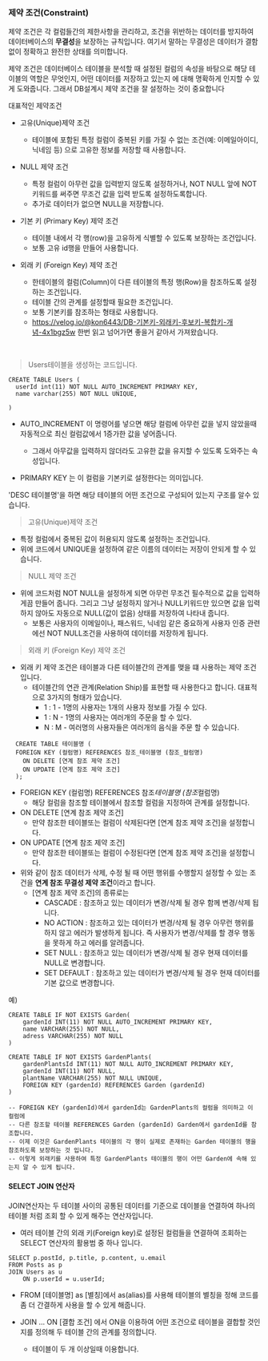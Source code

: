 ### 제약 조건(Constraint)

제약 조건은 각 컬럼들간의 제한사항을 관리하고, 조건을 위반하는 데이터를 방지하여 데이터베이스의 **무결성**을 보장하는 규칙입니다.
여기서 말하는 무결성은 데이터가 결함없이 정확하고 완전한 상태를 의미합니다.

제약 조건은 데이터베이스 테이블을 분석할 때 설정된 컬럼의 속성을 바탕으로 해당 테이블의 역할은 무엇인지,
어떤 데이터를 저장하고 있는지 에 대해 명확하게 인지할 수 있게 도와줍니다.
그래서 DB설계시 제약 조건을 잘 설정하는 것이 중요합니다

대표적인 제약조건

- 고유(Unique)제약 조건
  - 테이블에 포함된 특정 컬럼이 중복된 키를 가질 수 없는 조건(예: 이메일아이디, 닉네임 등)
    으로 고유한 정보를 저장할 때 사용합니다.
- NULL 제약 조건
  - 특정 컬럼이 아무런 값을 입력받지 않도록 설정하거나, NOT NULL 앞에 NOT 키워드를 써주면 무조건 값을 입력 받도록 설정하도록합니다.
  - 추가로 데이터가 없으면 NULL을 저장합니다.
- 기본 키 (Primary Key) 제약 조건
  - 테이블 내에서 각 행(row)을 고유하게 식별할 수 있도록 보장하는 조건입니다.
  - 보통 고유 id행을 만들어 사용합니다.
- 외래 키 (Foreign Key) 제약 조건

  - 한테이블의 컬럼(Column)이 다른 테이블의 특정 행(Row)을 참조하도록 설정하는 조건입니다.
  - 테이블 간의 관계를 설정할때 필요한 조건입니다.
  - 보통 기본키를 참조하는 형태로 사용합니다.
  - https://velog.io/@kon6443/DB-기본키-외래키-후보키-복합키-개념-4x1bgz5w
    한번 읽고 넘어가면 좋을거 같아서 가져왔습니다.

<br>

> Users테이블을 생성하는 코드입니다.

```
CREATE TABLE Users (
  userId int(11) NOT NULL AUTO_INCREMENT PRIMARY KEY,
  name varchar(255) NOT NULL UNIQUE,

)
```

- AUTO_INCREMENT 이 명령어를 넣으면 해당 컬럼에 아무런 값을 넣지
  않았을때 자동적으로 최신 컬럼값에서 1증가한 값을 넣어줍니다.

  - 그래서 아무값을 입력하지 않더라도 고유한 값을 유지할 수 있도록 도와주는 속성입니다.

- PRIMARY KEY 는 이 컬럼을 기본키로 설정한다는 의미입니다.

'DESC 테이블명'을 하면 해당 테이블의 어떤 조건으로 구성되어 있는지 구조를 알수 있습니다.

> 고유(Unique)제약 조건

- 특정 컬럼에서 중복된 값이 허용되지 않도록 설정하는 조건입니다.
- 위에 코드에서 UNIQUE을 설정하여 같은 이름의 데이터는 저장이 안되게 할 수 있습니다.

> NULL 제약 조건

- 위에 코드처럼 NOT NULL을 설정하게 되면 아무런 무조건 필수적으로 값을 입력하게끔 만들어 줍니다. 그리고 그냥 설정하지 않거나 NULL키워드만 있으면 값을 입력하지 않아도 자동으로 NULL(값이 없음) 상태를 저장하여 나타내 줍니다.
  - 보통은 사용자의 이메일이나, 패스워드, 닉네임 같은 중요하게 사용자 인증 관련에선 NOT NULL조건을 사용하여 데이터를 저장하게 됩니다.

> 외래 키 (Foreign Key) 제약 조건

- 외래 키 제약 조건은 테이블과 다른 테이블간의 관계를 맺을 떄 사용하는 제약 조건입니다.
  - 테이블간의 연관 관계(Relation Ship)를 표현할 때 사용한다고 합니다. 대표적으로 3가지의 형태가 있습니다.
    - 1 : 1 - 1명의 사용자는 1개의 사용자 정보를 가질 수 있다.
    - 1 : N - 1명의 사용자는 여러개의 주문을 할 수 있다.
    - N : M - 여러명의 사용자들은 여러개의 음식을 주문 할 수 있습니다.

```
  CREATE TABLE 테이블명 (
  FOREIGN KEY (컬럼명) REFERENCES 참조_테이블명 (참조_컬럼명)
    ON DELETE [연계 참조 제약 조건]
    ON UPDATE [연계 참조 제약 조건]
  );
```

- FOREIGN KEY (컬럼명) REFERENCES 참조*테이블명 (참조*컬럼명)
  - 해당 컬럼을 참조할 테이블에서 참조할 컬럼을 지정하여 관계를 설정합니다.
- ON DELETE [연계 참조 제약 조건]
  - 만약 참조한 테이블또는 컬럼이 삭제된다면 [연계 참조 제약 조건]을 설정합니다.
- ON UPDATE [연계 참조 제약 조건]
  - 만약 참조한 테이블또는 컬럼이 수정된다면 [연계 참조 제약 조건]을 설정합니다.
- 위와 같이 참조 데이터가 삭제, 수정 될 때 어떤 행위를 수행할지 설정할 수 있는 조건을 **연계 참조 무결성 제약 조건**이라고 합니다.
  - [연계 참조 제약 조건]의 종류로는
    - CASCADE : 참조하고 있는 데이터가 변경/삭제 될 경우 함께 변경/삭제 됩니다.
    - NO ACTION : 참조하고 있는 데이터가 변경/삭제 될 경우 아무런 행위를 하지 않고 에러가 발생하게 됩니다. 즉 사용자가 변경/삭제를 할 경우 행동을 못하게 하고 에러를 알려줍니다.
    - SET NULL : 참조하고 있는 데이터가 변경/삭제 될 경우 현재 데이터를 NULL로 변경합니다.
    - SET DEFAULT : 참조하고 있는 데이터가 변경/삭제 될 경우 현재 데이터를 기본 값으로 변경합니다.

예)

```
CREATE TABLE IF NOT EXISTS Garden(
    gardenId INT(11) NOT NULL AUTO_INCREMENT PRIMARY KEY,
    name VARCHAR(255) NOT NULL,
    adress VARCHAR(255) NOT NULL
)

CREATE TABLE IF NOT EXISTS GardenPlants(
    gardenPlantsId INT(11) NOT NULL AUTO_INCREMENT PRIMARY KEY,
    gardenId INT(11) NOT NULL,
    plantName VARCHAR(255) NOT NULL UNIQUE,
    FOREIGN KEY (gardenId) REFERENCES Garden (gardenId)
)

-- FOREIGN KEY (gardenId)에서 gardenId는 GardenPlants의 컬럼을 의미하고 이 컬럼에
-- 다른 참조할 테이블 REFERENCES Garden (gardenId) Garden에서 gardenId를 참조합니다.
-- 이제 이것은 GardenPlants 테이블의 각 행이 실제로 존재하는 Garden 테이블의 행을 참조하도록 보장하는 것 입니다.
-- 이렇게 외래키를 사용하여 특정 GardenPlants 테이블의 행이 어떤 Garden에 속해 있는지 알 수 있게 됩니다.
```

#### SELECT JOIN 연산자

JOIN연산자는 두 테이블 사이의 공통된 데이터를 기준으로 데이블을 연결하여 하나의 테이블 처럼 조회 할 수 있게 해주는 연산자입니다.

- 여러 테이블 간의 외래 키(Foreign key)로 설정된 컬럼들을 연결하여 조회하는 SELECT 연산자의 활용범 중 하나 입니다.

```
SELECT p.postId, p.title, p.content, u.email
FROM Posts as p
JOIN Users as u
	ON p.userId = u.userId;
```

- FROM [테이블명] as [별칭]에서 as(alias)를 사용해 테이블의 별칭을 정해 코드를 좀 더 간결하게 사용을 할 수 있게 해줍니다.

- JOIN ... ON [결합 조건] 에서 ON을 이용하여 어떤 조건으로 테이블을 결합할 것인지를 정의해 두 테이블 간의 관계를 정의합니다.
  - 테이블이 두 개 이상일때 이용합니다.
